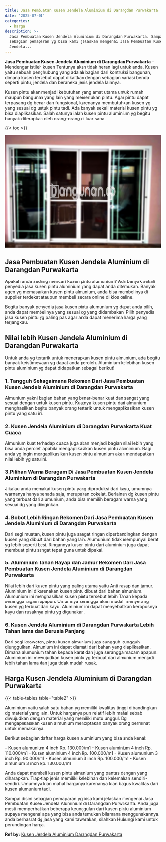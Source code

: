 ```yaml
---
title: Jasa Pembuatan Kusen Jendela Aluminium di Darangdan Purwakarta
date: '2025-07-01'
categories:
  - harga
description: >-
  Jasa Pembuatan Kusen Jendela Aluminium di Darangdan Purwakarta. Sampai disini
  sebagian pemaparan yg bisa kami jelaskan mengenai Jasa Pembuatan Kusen
  Jendela...
---
```


**Jasa Pembuatan Kusen Jendela Aluminium di Darangdan Purwakarta** – Mendengar istileh kusen Tentunya akan tidak heran lagi untuk anda. Kusen yaitu sebuah penghubung yang adalah bagian dari kontruksi bangunan, dimana kusen tersebut dapat dikaitkan dengan sebagian variasi benda seperti pintu, jendela dan beraneka jenis jendela lainnya.

Kusen pintu akan menjadi kebutuhan yang amat utama untuk rumah maupun bangunan yang lain yang memerlukan pintu. Agar pintu dapat terpasang dg benar dan fungsional, karenanya membutuhkan kusen yg yang sesuai dg untuk pintu tadi. Ada banyak sekali material kusen pintu yg bisa diaplikasikan. Salah satunya ialah kusen pintu aluminium yg begitu banyak diterapkan oleh orang-orang di luar sana.

{{< toc >}}

![Jasa Pembuatan Kusen Jendela Aluminium di Darangdan Purwakarta](/images/harga-kusen-jendela-alumunium-04.png)

## Jasa Pembuatan Kusen Jendela Aluminium di Darangdan Purwakarta

Apakah anda sedang mencari kusen pintu alumunium? Ada banyak sekali penyedia jasa kusen pintu aluminium yang dapat anda ditemukan. Banyak agen yg memasarkan kusen pintu almunium, anda bisa membelinya di supplier terdekat ataupun membeli secara online di kios online.

Begitu banyak penyedia jasa kusen pintu alumunium yg dapat anda pilih, anda dapat membelinya yang sesuai dg yang didambakan. Pilih penyedia jasa kusen pintu yg paling pas agar anda dapat menerima harga yang terjangkau.

## Nilai lebih Kusen Jendela Aluminium di Darangdan Purwakarta

Untuk anda yg tertarik untuk menerapkan kusen pintu almunium, ada begitu banyak keistimewaan yg dapat anda peroleh. Aluminium kelebihan kusen pintu aluminium yg dapat didapatkan sebagai berikut!

### 1\. Tangguh Sebagaimana Rekomen Dari Jasa Pembuatan Kusen Jendela Aluminium di Darangdan Purwakarta

Almunium yakni bagian bahan yang benar-benar kuat dan sangat yang sesuai dengan untuk kusen pintu. Kuatnya kusen pintu dari almunium menghasilkan begitu banyak orang tertarik untuk mengaplikasikan kusen pintu yang satu ini.

### 2\. Kusen Jendela Aluminium di Darangdan Purwakarta Kuat Cuaca

Almunium kuat terhadap cuaca juga akan menjadi bagian nilai lebih yang bisa anda peroleh apabila mengaplikasikan kusen pintu aluminium. Bagi anda yg ingin mengaplikasikan kusen pintu almunium akan mendapatkan nilai lebih yg satu ini.

### 3.Pilihan Warna Beragam Di Jasa Pembuatan Kusen Jendela Aluminium di Darangdan Purwakarta

Jikalau anda memakai kusen pintu yang diproduksi dari kayu, umumnya warnanya hanya senada saja, merupakan cokelat. Berlainan dg kusen pintu yang terbuat dari alumunium, anda bisa memilih beragam warna yang sesuai dg yang diinginkan.

### 4\. Bobot Lebih Ringan Rekomen Dari Jasa Pembuatan Kusen Jendela Aluminium di Darangdan Purwakarta

Dari segi muatan, kusen pintu juga sangat ringan diperbandingkan dengan kusen yang dibuat dari bahan yang lain. Alumunium tidak mempunyai berat yg lebih seperti besi. Ringannya kusen pintu dari aluminium juga dapat membuat pintu sangat tepat guna untuk dipakai.

### 5\. Aluminium Tahan Rayap dan Jamur Rekomen Dari Jasa Pembuatan Kusen Jendela Aluminium di Darangdan Purwakarta

Nilai lebih dari kusen pintu yang paling utama yaitu Anti rayap dan jamur. Aluminium ini dikarenakan kusen pintu dibuat dari bahan almunium. Alumunium ini menghasilkan kusen pintu tersebut lebih Tahan kepada serangga ragam apapun. Umumnya serangga akan mudah menyerang kusen yg terbuat dari kayu. Aluminium ini dapat menyebabkan keroposnya kayu dan rusaknya pintu yg digunakan.

### 6\. Kusen Jendela Aluminium di Darangdan Purwakarta Lebih Tahan lama dan Berusia Panjang

Dari segi keawetan, pintu kusen almunium juga sungguh-sungguh diunggulkan. Almunium ini dapat diamati dari bahan yang diaplikasikan. Dimana alumunium tahan kepada karat dan juga serangga macam apapun. Aluminium ini mewujudkan kusen pintu yg terbuat dari almunium menjadi lebih tahan lama dan juga tidak mudah rusak.

## Harga Kusen Jendela Aluminium di Darangdan Purwakarta

{{< table-tables table="table2" >}}

Aluminium yaitu salah satu bahan yg memiliki kwalitas tinggi dibandingkan dg material yang lain. Untuk harganya pun relatif lebih mahal sebab diwujudkan dengan material yang memiliki mutu unggul. Dg mengaplikasikan kusen almunium menciptakan banyak orang berminat untuk memakainya.

Berikut sebagian daftar harga kusen aluminium yang bisa anda kenal:

\- Kusen alumunium 4 inch Rp. 130.000/m1 - Kusen aluminium 4 inch Rp. 110.000/m1 - Kusen aluminium 4 inch Rp. 100.000/m1 - Kusen alumunium 3 inch Rp. 90.000/m1 - Kusen almunium 3 inch Rp. 100.000/m1 - Kusen almunium 3 inch Rp. 130.000/m1

Anda dapat membeli kusen pintu almunium yang pantas dengan yang diharapkan. Tiap-tiap jenis memiliki kelebihan dan kelemahan sendiri-sendiri. Umumnya kian mahal harganya karenanya kian bagus kwalitas dari kusen alumunium tadi.

Sampai disini sebagian pemaparan yg bisa kami jelaskan mengenai Jasa Pembuatan Kusen Jendela Aluminium di Darangdan Purwakarta. Anda juga mesti memperhatikan beberapa keunggulan dari kusen pintu aluminium supaya mengenal apa yang bisa anda temukan bilamana menggunakannya. anda berhasrat dg jasa yang kami tawarakan, silahkan Hubungi kami untuk perundingan harga.

**Ref by:** [Kusen Jendela Aluminium Darangdan Purwakarta](https://id.wikipedia.org/wiki/Kusen)
